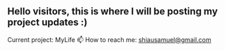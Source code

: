 ## Hello visitors, this is where I will be posting my project updates :)
Current project: MyLife
📫 How to reach me: shiausamuel@gmail.com

